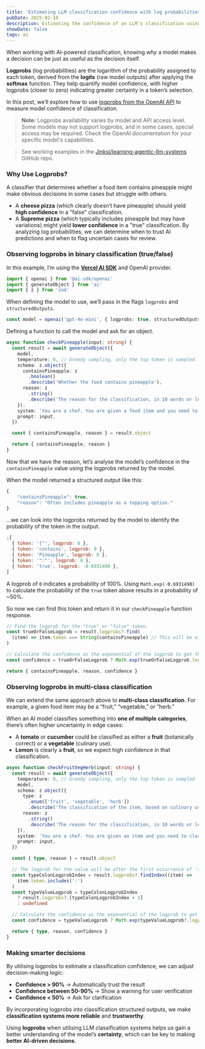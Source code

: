 ```yaml
---
title: 'Estimating LLM classification confidence with log probabilities (logprobs)'
pubDate: 2025-02-10
description: Estimating the confidence of an LLM's classification using log probabilities.
showDate: false
tags: ai
---
```


When working with AI-powered classification, knowing _why_ a model makes a decision can be just as useful as the decision itself.

**Logprobs** (log probabilities) are the logarithm of the probability assigned to each token, derived from the **logits** (raw model outputs) after applying the **softmax** function. They help quantify model confidence, with higher logprobs (closer to zero) indicating greater certainty in a token’s selection.

In this post, we’ll explore how to use [logprobs from the OpenAI API](https://platform.openai.com/docs/api-reference/chat/create) to measure model confidence of classification.

> **Note:** Logprobs availability varies by model and API access level. Some models may not support logprobs, and in some cases, special access may be required. Check the OpenAI documentation for your specific model's capabilities.

> See working examples in the [Jinksi/learning-agentic-llm-systems](https://github.com/Jinksi/learning-agentic-llm-systems/tree/main/agentic-workflows/logprobs) GitHub repo.

### Why Use Logprobs?

A classifier that determines whether a food item contains pineapple might make obvious decisions in some cases but struggle with others.

- A **cheese pizza** (which clearly doesn’t have pineapple) should yield **high confidence** in a "false" classification.
- A **Supreme pizza** (which typically includes pineapple but may have variations) might yield **lower confidence** in a "true" classification.
  By analyzing log probabilities, we can determine when to trust AI predictions and when to flag uncertain cases for review.

### Observing logprobs in binary classification (true/false)

In this example, I’m using the [**Vercel AI SDK**](https://sdk.vercel.ai/docs/introduction) and OpenAI provider.

```ts
import { openai } from '@ai-sdk/openai'
import { generateObject } from 'ai'
import { z } from 'zod'
```

When defining the model to use, we’ll pass in the flags `logprobs` and `structuredOutputs`.

```ts
const model = openai('gpt-4o-mini', { logprobs: true, structuredOutputs: true })
```

Defining a function to call the model and ask for an object.

```ts
async function checkPineapple(input: string) {
  const result = await generateObject({
    model,
    temperature: 0, // Greedy sampling, only the top token is sampled
    schema: z.object({
      containsPineapple: z
        .boolean()
        .describe('Whether the food contains pineapple'),
      reason: z
        .string()
        .describe('The reason for the classification, in 10 words or less'),
    }),
    system: `You are a chef. You are given a food item and you need to determine if it contains pineapple.`,
    prompt: input,
  })

  const { containsPineapple, reason } = result.object

  return { containsPineapple, reason }
}
```

Now that we have the reason, let’s analyse the model’s confidence in the `containsPineapple` value using the logprobs returned by the model.

When the model returned a structured output like this:

```js
{
	"containsPineapple": true,
	"reason": "Often includes pineapple as a topping option."
}
```

…we can look into the logprobs returned by the model to identify the probability of the token in the output.

```js
;[
  { token: '{"', logprob: 0 },
  { token: 'contains', logprob: 0 },
  { token: 'Pineapple', logprob: 0 },
  { token: '":"', logprob: 0 },
  { token: 'true', logprob: -0.6931498 },
]
```

A logprob of `0` indicates a probability of 100%.
Using `Math.exp(-0.6931498)` to calculate the probability of the `true` token above results in a probability of ~50%.

So now we can find this token and return it in our `checkPineapple` function response.

```ts
// Find the logprob for the "true" or "false" token.
const trueOrFalseLogprob = result.logprobs?.find(
  (item) => item.token === String(containsPineapple) // This will be either 'true' or 'false'.
)

// Calculate the confidence as the exponential of the logprob to get the probability.
const confidence = trueOrFalseLogprob ? Math.exp(trueOrFalseLogprob.logprob) : 0

return { containsPineapple, reason, confidence }
```

### Observing logprobs in multi-class classification

We can extend the same approach above to **multi-class classification**. For example, a given food item may be a “fruit,” “vegetable,” or “herb.”

When an AI model classifies something into **one of multiple categories**, there’s often higher uncertainty in edge cases:

- A **tomato** or **cucumber** could be classified as either a **fruit** (botanically correct) or a **vegetable** (culinary use).
- **Lemon** is clearly a **fruit**, so we expect high confidence in that classification.

```ts
async function checkFruitVegHerb(input: string) {
  const result = await generateObject({
    temperature: 0, // Greedy sampling, only the top token is sampled
    model,
    schema: z.object({
      type: z
        .enum(['fruit', 'vegetable', 'herb'])
        .describe('The classification of the item, based on culinary usage.'),
      reason: z
        .string()
        .describe('The reason for the classification, in 10 words or less'),
    }),
    system: `You are a chef. You are given an item and you need to classify it as a fruit, vegetable, or herb.`,
    prompt: input,
  })

  const { type, reason } = result.object

  // The logprob for the value will be after the first occurrence of 'type' and ':' tokens.
  const typeColonLogprobIndex = result.logprobs?.findIndex((item) =>
    item.token.includes(':')
  )
  const typeValueLogprob = typeColonLogprobIndex
    ? result.logprobs?.[typeColonLogprobIndex + 1]
    : undefined

  // Calculate the confidence as the exponential of the logprob to get the probability.
  const confidence = typeValueLogprob ? Math.exp(typeValueLogprob?.logprob) : 0

  return { type, reason, confidence }
}
```

### Making smarter decisions

By utilising logprobs to estimate a classification confidence, we can adjust decision-making logic:

- **Confidence > 90%** → Automatically trust the result
- **Confidence between 50-90%** → Show a warning for user verification
- **Confidence < 50%** → Ask for clarification

By incorporating logprobs into classification structured outputs, we make **classification systems more reliable** and **trustworthy**.

Using **logprobs** when utilising LLM classification systems helps us gain a better understanding of the model’s **certainty**, which can be key to making **better AI-driven decisions**.
